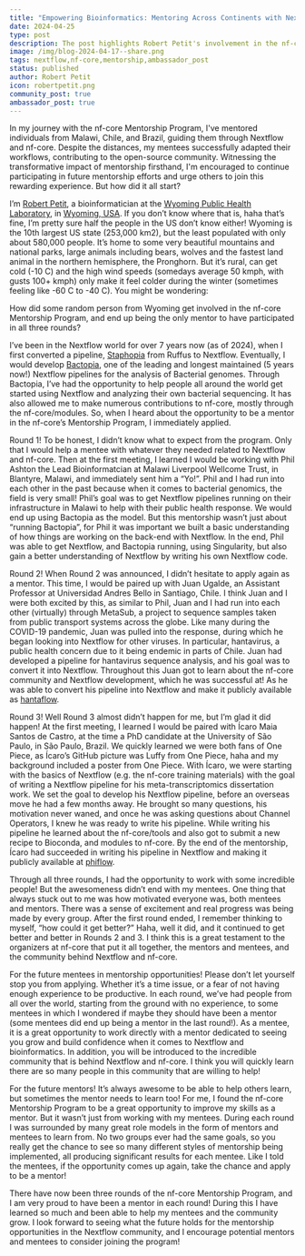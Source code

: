 ```yaml
---
title: "Empowering Bioinformatics: Mentoring Across Continents with Nextflow"
date: 2024-04-25
type: post
description: The post highlights Robert Petit's involvement in the nf-core Mentorship Program, where he mentored individuals from Malawi, Chile, and Brazil in Nextflow and nf-core. Despite geographical barriers, his mentees successfully adapted their workflows, contributing to the open-source community. The narrative underscores the transformative impact of mentorship, encouraging participation in future rounds.
image: /img/blog-2024-04-17--share.png
tags: nextflow,nf-core,mentorship,ambassador_post
status: published
author: Robert Petit
icon: robertpetit.png
community_post: true
ambassador_post: true
---
```


In my journey with the nf-core Mentorship Program, I've mentored individuals from Malawi, Chile, and Brazil, guiding them through Nextflow and nf-core. Despite the distances, my mentees successfully adapted their workflows, contributing to the open-source community. Witnessing the transformative impact of mentorship firsthand, I'm encouraged to continue participating in future mentorship efforts and urge others to join this rewarding experience. But how did it all start?

<!-- end-archive-description -->

I’m [Robert Petit](https://www.robertpetit.com/), a bioinformatician at the [Wyoming Public Health Laboratory](https://health.wyo.gov/publichealth/lab/), in [Wyoming, USA](https://en.wikipedia.org/wiki/Wyoming). If you don’t know where that is, haha that’s fine, I’m pretty sure half the people in the US don’t know either! Wyoming is the 10th largest US state (253,000 km2), but the least populated with only about 580,000 people. It’s home to some very beautiful mountains and national parks, large animals including bears, wolves and the fastest land animal in the northern hemisphere, the Pronghorn. But it’s rural, can get cold (-10 C) and the high wind speeds (somedays average 50 kmph, with gusts 100+ kmph) only make it feel colder during the winter (sometimes feeling like -60 C to -40 C). You might be wondering: 

How did some random person from Wyoming get involved in the nf-core Mentorship Program, and end up being the only mentor to have participated in all three rounds?

I’ve been in the Nextflow world for over 7 years now (as of 2024), when I first converted a pipeline, [Staphopia](https://staphopia.github.io/) from Ruffus to Nextflow. Eventually, I would develop [Bactopia](https://bactopia.github.io/latest/), one of the leading and longest maintained (5 years now!) Nextflow pipelines for the analysis of Bacterial genomes. Through Bactopia, I’ve had the opportunity to help people all around the world get started using Nextflow and analyzing their own bacterial sequencing. It has also allowed me to make numerous contributions to nf-core, mostly through the nf-core/modules. So, when I heard about the opportunity to be a mentor in the nf-core’s Mentorship Program, I immediately applied.

Round 1! To be honest, I didn’t know what to expect from the program. Only that I would help a mentee with whatever they needed related to Nextflow and nf-core. Then at the first meeting, I learned I would be working with Phil Ashton the Lead Bioinformatcian at Malawi Liverpool Wellcome Trust, in Blantyre, Malawi, and immediately sent him a “Yo!”. Phil and I had run into each other in the past because when it comes to bacterial genomics, the field is very small! Phil’s goal was to get Nextflow pipelines running on their infrastructure in Malawi to help with their public health response. We would end up using Bactopia as the model. But this mentorship wasn’t just about “running Bactopia”, for Phil it was important we built a basic understanding of how things are working on the back-end with Nextflow. In the end, Phil was able to get Nextflow, and Bactopia running, using Singularity, but also gain a better understanding of Nextflow by writing his own Nextflow code.

Round 2! When Round 2 was announced, I didn’t hesitate to apply again as a mentor. This time, I would be paired up with Juan Ugalde, an Assistant Professor at Universidad Andres Bello in Santiago, Chile. I think Juan and I were both excited by this, as similar to Phil, Juan and I had run into each other (virtually) through MetaSub, a project to sequence samples taken from public transport systems across the globe. Like many during the COVID-19 pandemic, Juan was pulled into the response, during which he began looking into Nextflow for other viruses. In particular, hantavirus, a public health concern due to it being endemic in parts of Chile. Juan had developed a pipeline for hantavirus sequence analysis, and his goal was to convert it into Nextflow. Throughout this Juan got to learn about the nf-core community and Nextflow development, which he was successful at! As he was able to convert his pipeline into Nextflow and make it publicly available as [hantaflow](https://github.com/microbialds/hantaflow).

Round 3! Well Round 3 almost didn’t happen for me, but I’m glad it did happen! At the first meeting, I learned I would be paired with Ícaro Maia Santos de Castro, at the time a PhD candidate at the University of São Paulo, in São Paulo, Brazil. We quickly learned we were both fans of One Piece, as Ícaro’s GitHub picture was Luffy from One Piece, haha and my background included a poster from One Piece. With Ícaro, we were starting with the basics of Nextflow (e.g. the nf-core training materials) with the goal of writing a Nextflow pipeline for his meta-transcriptomics dissertation work. We set the goal to develop his Nextflow pipeline, before an overseas move he had a few months away. He brought so many questions, his motivation never waned, and once he was asking questions about Channel Operators, I knew he was ready to write his pipeline. While writing his pipeline he learned about the nf-core/tools and also got to submit a new recipe to Bioconda, and modules to nf-core. By the end of the mentorship, Ícaro had succeeded in writing his pipeline in Nextflow and making it publicly available at [phiflow](https://github.com/icaromsc/nf-core-phiflow).

Through all three rounds, I had the opportunity to work with some incredible people! But the awesomeness didn’t end with my mentees. One thing that always stuck out to me was how motivated everyone was, both mentees and mentors. There was a sense of excitement and real progress was being made by every group. After the first round ended, I remember thinking to myself, “how could it get better?” Haha, well it did, and it continued to get better and better in Rounds 2 and 3. I think this is a great testament to the organizers at nf-core that put it all together, the mentors and mentees, and the community behind Nextflow and nf-core.

For the future mentees in mentorship opportunities! Please don’t let yourself stop you from applying. Whether it’s a time issue, or a fear of not having enough experience to be productive. In each round, we’ve had people from all over the world, starting from the ground with no experience, to some mentees in which I wondered if maybe they should have been a mentor (some mentees did end up being a mentor in the last round!). As a mentee, it is a great opportunity to work directly with a mentor dedicated to seeing you grow and build confidence when it comes to Nextflow and bioinformatics. In addition, you will be introduced to the incredible community that is behind Nextflow and nf-core. I think you will quickly learn there are so many people in this community that are willing to help!

For the future mentors! It’s always awesome to be able to help others learn, but sometimes the mentor needs to learn too! For me, I found the nf-core Mentorship Program to be a great opportunity to improve my skills as a mentor. But it wasn’t just from working with my mentees. During each round I was surrounded by many great role models in the form of mentors and mentees to learn from. No two groups ever had the same goals, so you really get the chance to see so many different styles of mentorship being implemented, all producing significant results for each mentee. Like I told the mentees, if the opportunity comes up again, take the chance and apply to be a mentor! 

There have now been three rounds of the nf-core Mentorship Program, and I am very proud to have been a mentor in each round! During this I have learned so much and been able to help my mentees and the community grow. I look forward to seeing what the future holds for the mentorship opportunities in the Nextflow community, and I encourage potential mentors and mentees to consider joining the program!

